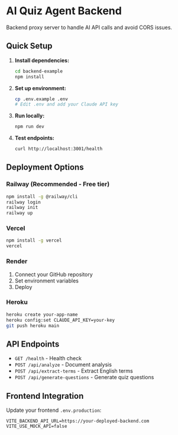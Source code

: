 # AI Quiz Agent Backend

Backend proxy server to handle AI API calls and avoid CORS issues.

## Quick Setup

1. **Install dependencies:**
   ```bash
   cd backend-example
   npm install
   ```

2. **Set up environment:**
   ```bash
   cp .env.example .env
   # Edit .env and add your Claude API key
   ```

3. **Run locally:**
   ```bash
   npm run dev
   ```

4. **Test endpoints:**
   ```bash
   curl http://localhost:3001/health
   ```

## Deployment Options

### Railway (Recommended - Free tier)
```bash
npm install -g @railway/cli
railway login
railway init
railway up
```

### Vercel
```bash
npm install -g vercel
vercel
```

### Render
1. Connect your GitHub repository
2. Set environment variables
3. Deploy

### Heroku
```bash
heroku create your-app-name
heroku config:set CLAUDE_API_KEY=your-key
git push heroku main
```

## API Endpoints

- `GET /health` - Health check
- `POST /api/analyze` - Document analysis
- `POST /api/extract-terms` - Extract English terms
- `POST /api/generate-questions` - Generate quiz questions

## Frontend Integration

Update your frontend `.env.production`:
```
VITE_BACKEND_API_URL=https://your-deployed-backend.com
VITE_USE_MOCK_API=false
```